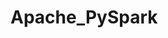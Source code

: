 # Apache_PySpark

<!--  python -m venv venv -->

<!-- source venv/Scripts/activate -->

<!-- pip install -r requirements.txt -->

<!-- run ```Main.py``` file -->